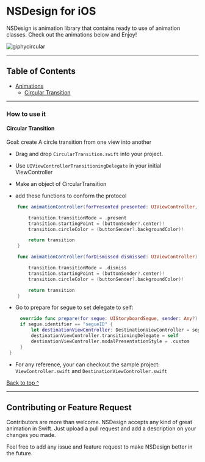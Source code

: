 # NSDesign for iOS

NSDesign is animation library that contains ready to use of animation classes. Check out the animations below and Enjoy!

![giphycircular](https://cloud.githubusercontent.com/assets/17153572/22798083/8b77bf06-eeb5-11e6-8fa1-8d1f5dd2a933.gif)

---
## Table of Contents
* [Animations](#app-design)
  * [Circular Transition](#objective)

---
### How to use it

#### Circular Transition
Goal: create A circle transition from one view into another
* Drag and drop ```CircularTransition.swift``` into your project.

* Use ```UIViewControllerTransitioningDelegate``` in your initial ViewController

* Make an object of CircularTransition

* add these functions to conform the protocol
``` swift
    func animationController(forPresented presented: UIViewController, presenting: UIViewController, source: UIViewController) -> UIViewControllerAnimatedTransitioning? {

        transition.transitionMode = .present
        transition.startingPoint = (buttonSender?.center)!
        transition.circleColor = (buttonSender?.backgroundColor)!

        return transition
    }

    func animationController(forDismissed dismissed: UIViewController) -> UIViewControllerAnimatedTransitioning? {

        transition.transitionMode = .dismiss
        transition.startingPoint = (buttonSender?.center)!
        transition.circleColor = (buttonSender?.backgroundColor)!

        return transition
    }
```
* Go to prepare for segue to set delegate to self:
```swift
     override func prepare(for segue: UIStoryboardSegue, sender: Any?) {
     if segue.identifier == "segueID" {
         let destinationViewController: DestinationViewController = segue.destination as! DestinationViewController
         destinationViewController.transitioningDelegate = self
         destinationViewController.modalPresentationStyle = .custom
     }
 }
```
* For any reference, your can checkout the sample project: ```ViewController.swift``` and ```DestinationViewController.swift```

[Back to top ^](#)

---

## Contributing or Feature Request

Contributors are more than welcome. NSDesign accepts any kind of great animation in Swift. Just upload a pull request and add a description on your changes you made.

Feel free to add any issue and feature request to make NSDesign better in the future.
